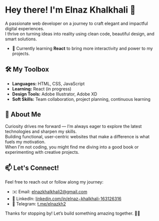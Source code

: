 # Hey there! I'm Elnaz Khalkhali 👋

A passionate web developer on a journey to craft elegant and impactful digital experiences.  
I thrive on turning ideas into reality using clean code, beautiful design, and smart solutions.
- 🌱 Currently learning **React** to bring more interactivity and power to my projects.



## 🛠️ My Toolbox

- **Languages:** HTML, CSS, JavaScript  
- **Learning:** React (in progress) 
- **Design Tools:** Adobe Illustrator, Adobe XD  
- **Soft Skills:** Team collaboration, project planning, continuous learning  



## 🌟 About Me

Curiosity drives me forward — I’m always eager to explore the latest technologies and sharpen my skills.  
Building functional, user-centric websites that make a difference is what fuels my motivation.  
When I'm not coding, you might find me diving into a good book or experimenting with creative projects.



## 📫 Let's Connect!

Feel free to reach out or follow along my journey:  

- ✉️ Email: elnazkhalkhali2@gmail.com  
- 🔗 LinkedIn: [linkedin.com/in/elnaz−khalkhali-163126316](https://linkedin.com/in/elnaz-khalkhali-163126316)  
- 💬 Telegram: [t.me/elnazkh2](https://t.me/elnazkh2)  



Thanks for stopping by! Let’s build something amazing together. 🚀✨

<!--
**Elnazkhalkhali/Elnazkhalkhali** is a ✨ _special_ ✨ repository because its `README.md` (this file) appears on your GitHub profile.

Here are some ideas to get you started:

- 🔭 I’m currently working on ...
- 🌱 I’m currently learning ...
- 👯 I’m looking to collaborate on ...
- 🤔 I’m looking for help with ...
- 💬 Ask me about ...
- 📫 How to reach me: ...
- 😄 Pronouns: ...
- ⚡ Fun fact: ...
-->
